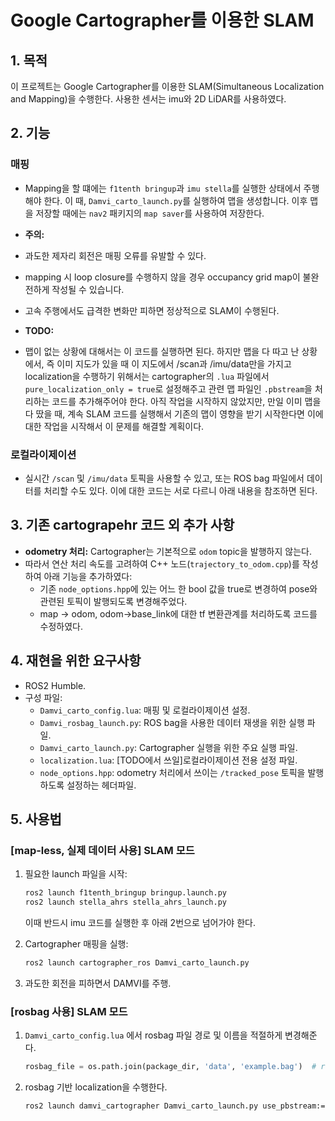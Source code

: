 # Google Cartographer를 이용한 SLAM

## 1. 목적
이 프로젝트는 Google Cartographer를 이용한 SLAM(Simultaneous Localization and Mapping)을 수행한다. 사용한 센서는 imu와 2D LiDAR를 사용하였다.

## 2. 기능
### 매핑
- Mapping을 할 떄에는 `f1tenth bringup`과 `imu stella`를 실행한 상태에서 주행해야 한다. 
  이 때, `Damvi_carto_launch.py`를 실행하여 맵을 생성합니다. 이후 맵을 저장할 때에는 `nav2` 패키지의 `map saver`를 사용하여 저장한다.
  
- **주의:**
- 과도한 제자리 회전은 매핑 오류를 유발할 수 있다.
- mapping 시 loop closure를 수행하지 않을 경우 occupancy grid map이 불완전하게 작성될 수 있습니다.
- 고속 주행에서도 급격한 변화만 피하면 정상적으로 SLAM이 수행된다.

- **TODO:**
- 맵이 없는 상황에 대해서는 이 코드를 실행하면 된다. 하지만 맵을 다 따고 난 상황에서, 즉 이미 지도가 있을 때 이 지도에서 /scan과 /imu/data만을 가지고 localization을 수행하기 위해서는 cartographer의 `.lua` 파일에서 `pure_localization_only = true`로 설정해주고 관련 맵 파일인 `.pbstream`을 처리하는 코드를 추가해주어야 한다. 아직 작업을 시작하지 않았지만, 만일 이미 맵을 다 땄을 때, 계속 SLAM 코드를 실행해서 기존의 맵이 영향을 받기 시작한다면 이에 대한 작업을 시작해서 이 문제를 해결할 계획이다. 

### 로컬라이제이션
- 실시간 `/scan` 및 `/imu/data` 토픽을 사용할 수 있고, 또는 ROS bag 파일에서 데이터를 처리할 수도 있다. 이에 대한 코드는 서로 다르니 아래 내용을 참조하면 된다. 

## 3. 기존 cartograpehr 코드 외 추가 사항
- **odometry 처리:** Cartographer는 기본적으로 `odom` topic을 발행하지 않는다.
- 따라서 연산 처리 속도를 고려하여  C++ 노드(`trajectory_to_odom.cpp`)를 작성하여 아래 기능을 추가하였다:
  - 기존 `node_options.hpp`에 있는 어느 한 bool 값을 true로 변경하여 pose와 관련된 토픽이 발행되도록 변경해주었다.
  - map -> odom, odom->base_link에 대한 tf 변환관계를 처리하도록 코드를 수정하였다. 
  
## 4. 재현을 위한 요구사항
- ROS2 Humble. 
- 구성 파일:
  - `Damvi_carto_config.lua`: 매핑 및 로컬라이제이션 설정.
  - `Damvi_rosbag_launch.py`: ROS bag을 사용한 데이터 재생을 위한 실행 파일.
  - `Damvi_carto_launch.py`: Cartographer 실행을 위한 주요 실행 파일.
  - `localization.lua`: [TODO에서 쓰일]로컬라이제이션 전용 설정 파일.
  - `node_options.hpp`: odometry 처리에서 쓰이는 `/tracked_pose` 토픽을 발행하도록 설정하는 헤더파일.
    
## 5. 사용법

### [map-less, 실제 데이터 사용] SLAM 모드

1. 필요한 launch 파일을 시작:
   ```bash
   ros2 launch f1tenth_bringup bringup.launch.py
   ros2 launch stella_ahrs stella_ahrs_launch.py
   ```
   이때 반드시 imu 코드를 실행한 후 아래 2번으로 넘어가야 한다.
   
2. Cartographer 매핑을 실행:
   ```bash
   ros2 launch cartographer_ros Damvi_carto_launch.py
   ```
 
3. 과도한 회전을 피하면서 DAMVI를 주행.

### [rosbag 사용] SLAM 모드

1. `Damvi_carto_config.lua` 에서 rosbag 파일 경로 및 이름을 적절하게 변경해준다. 
   ```python
   rosbag_file = os.path.join(package_dir, 'data', 'example.bag')  # rosbag 파일 위치 지정
   ```

2. rosbag 기반 localization을 수행한다.
   ```bash
   ros2 launch damvi_cartographer Damvi_carto_launch.py use_pbstream:=true
   ```

